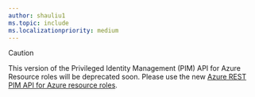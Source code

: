 ```yaml
---
author: shauliu1
ms.topic: include
ms.localizationpriority: medium
---
```


<!-- markdownlint-disable MD041-->

>[!CAUTION]
>This version of the Privileged Identity Management (PIM) API for Azure Resource roles will be deprecated soon. Please use the new [Azure REST PIM API for Azure resource roles](/rest/api/authorization/role-eligibility-schedule-requests).

